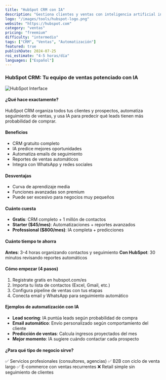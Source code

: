 ```yaml
---
title: "HubSpot CRM con IA"
description: "Gestiona clientes y ventas con inteligencia artificial integrada"
logo: "/images/tools/hubspot-logo.png"
website: "https://hubspot.com"
category: "ventas"
pricing: "freemium"
difficulty: "intermedio"
tags: ["CRM", "Ventas", "Automatización"]
featured: true
publishDate: 2024-07-25
roi_estimate: "4-5 horas/día"
languages: ["Español"]
---
```


### HubSpot CRM: Tu equipo de ventas potenciado con IA

![HubSpot Interface](/images/herramientas/hubspot-logo.jpg)

#### ¿Qué hace exactamente?
HubSpot CRM organiza todos tus clientes y prospectos, automatiza seguimiento de ventas, y usa IA para predecir qué leads tienen más probabilidad de comprar.

#### Beneficios
- CRM gratuito completo
- IA predice mejores oportunidades
- Automatiza emails de seguimiento
- Reportes de ventas automáticos
- Integra con WhatsApp y redes sociales

#### Desventajas
- Curva de aprendizaje media
- Funciones avanzadas son premium
- Puede ser excesivo para negocios muy pequeños

#### Cuánto cuesta
- **Gratis**: CRM completo + 1 millón de contactos
- **Starter ($45/mes)**: Automatizaciones + reportes avanzados
- **Professional ($800/mes)**: IA completa + predicciones

#### Cuánto tiempo te ahorra
**Antes**: 3-4 horas organizando contactos y seguimiento
**Con HubSpot**: 30 minutos revisando reportes automáticos

#### Cómo empezar (4 pasos)
1. Registrate gratis en hubspot.com/es
2. Importa tu lista de contactos (Excel, Gmail, etc.)
3. Configura pipeline de ventas con tus etapas
4. Conecta email y WhatsApp para seguimiento automático

#### Ejemplos de automatización con IA
- **Lead scoring**: IA puntúa leads según probabilidad de compra
- **Email automático**: Envío personalizado según comportamiento del cliente
- **Predicción de ventas**: Calcula ingresos proyectados del mes
- **Mejor momento**: IA sugiere cuándo contactar cada prospecto

#### ¿Para qué tipo de negocio sirve?
✅ Servicios profesionales (consultores, agencias)
✅ B2B con ciclo de venta largo
✅ E-commerce con ventas recurrentes
❌ Retail simple sin seguimiento de clientes